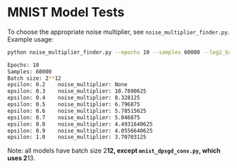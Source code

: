 # MNIST Model Tests

To choose the appropriate noise multiplier, see `noise_multiplier_finder.py`.
Example usage:
```bash
python noise_multiplier_finder.py --epochs 10 --samples 60000 --log2_batch_size 12

Epochs: 10
Samples: 60000
Batch size: 2**12
epsilon: 0.2    noise_multiplier: None
epsilon: 0.3    noise_multiplier: 10.7890625
epsilon: 0.4    noise_multiplier: 8.328125
epsilon: 0.5    noise_multiplier: 6.796875
epsilon: 0.6    noise_multiplier: 5.78515625
epsilon: 0.7    noise_multiplier: 5.046875
epsilon: 0.8    noise_multiplier: 4.4931640625
epsilon: 0.9    noise_multiplier: 4.0556640625
epsilon: 1.0    noise_multiplier: 3.70703125
```

Note: all models have batch size 2**12, except `mnist_dpsgd_conv.py`, which uses
2**13.
